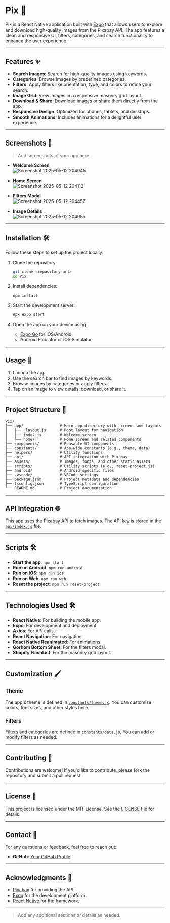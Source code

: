 # Pix 📸

Pix is a React Native application built with [Expo](https://expo.dev) that allows users to explore and download high-quality images from the Pixabay API. The app features a clean and responsive UI, filters, categories, and search functionality to enhance the user experience.

---

## Features ✨

- **Search Images**: Search for high-quality images using keywords.
- **Categories**: Browse images by predefined categories.
- **Filters**: Apply filters like orientation, type, and colors to refine your search.
- **Image Grid**: View images in a responsive masonry grid layout.
- **Download & Share**: Download images or share them directly from the app.
- **Responsive Design**: Optimized for phones, tablets, and desktops.
- **Smooth Animations**: Includes animations for a delightful user experience.

---

## Screenshots 📱

> Add screenshots of your app here.

- **Welcome Screen**  
 ![Screenshot 2025-05-12 204045](https://github.com/user-attachments/assets/538b2c17-1622-4f31-8cc0-7fad8f71ddd8)


- **Home Screen**  
  ![Screenshot 2025-05-12 204112](https://github.com/user-attachments/assets/8437790b-222f-4491-b01d-77185cdd35bc)

- **Filters Modal**  
  ![Screenshot 2025-05-12 204457](https://github.com/user-attachments/assets/ee080ba7-8200-4009-a7bc-3a252307a385)


- **Image Details**  
  ![Screenshot 2025-05-12 204955](https://github.com/user-attachments/assets/b396c434-7526-4295-bfac-c6c78eb11bba)


---

## Installation 🛠️

Follow these steps to set up the project locally:

1. Clone the repository:

   ```bash
   git clone <repository-url>
   cd Pix
   ```

2. Install dependencies:

   ```bash
   npm install
   ```

3. Start the development server:

   ```bash
   npx expo start
   ```

4. Open the app on your device using:
   - [Expo Go](https://expo.dev/client) for iOS/Android.
   - Android Emulator or iOS Simulator.

---

## Usage 🚀

1. Launch the app.
2. Use the search bar to find images by keywords.
3. Browse images by categories or apply filters.
4. Tap on an image to view details, download, or share it.

---

## Project Structure 📂

```
Pix/
├── app/                # Main app directory with screens and layouts
│   ├── _layout.js      # Root layout for navigation
│   ├── index.js        # Welcome screen
│   └── home/           # Home screen and related components
├── components/         # Reusable UI components
├── constants/          # App-wide constants (e.g., theme, data)
├── helpers/            # Utility functions
├── api/                # API integration with Pixabay
├── assets/             # Images, fonts, and other static assets
├── scripts/            # Utility scripts (e.g., reset-project.js)
├── android/            # Android-specific files
├── .vscode/            # VSCode settings
├── package.json        # Project metadata and dependencies
├── tsconfig.json       # TypeScript configuration
└── README.md           # Project documentation
```

---

## API Integration 🌐

This app uses the [Pixabay API](https://pixabay.com/api/docs/) to fetch images. The API key is stored in the [`api/index.js`](api/index.js) file.

---

## Scripts 🛠️

- **Start the app**: `npm start`
- **Run on Android**: `npm run android`
- **Run on iOS**: `npm run ios`
- **Run on Web**: `npm run web`
- **Reset the project**: `npm run reset-project`

---

## Technologies Used 🛠️

- **React Native**: For building the mobile app.
- **Expo**: For development and deployment.
- **Axios**: For API calls.
- **React Navigation**: For navigation.
- **React Native Reanimated**: For animations.
- **Gorhom Bottom Sheet**: For the filters modal.
- **Shopify FlashList**: For the masonry grid layout.

---

## Customization 🖌️

### Theme
The app's theme is defined in [`constants/theme.js`](constants/theme.js). You can customize colors, font sizes, and other styles here.

### Filters
Filters and categories are defined in [`constants/data.js`](constants/data.js). You can add or modify filters as needed.

---

## Contributing 🤝

Contributions are welcome! If you'd like to contribute, please fork the repository and submit a pull request.

---

## License 📄

This project is licensed under the MIT License. See the [LICENSE](LICENSE) file for details.

---

## Contact 📧

For any questions or feedback, feel free to reach out:


- **GitHub**: [Your GitHub Profile](https://github.com/KASVIK26)

---

## Acknowledgments 🙏

- [Pixabay](https://pixabay.com) for providing the API.
- [Expo](https://expo.dev) for the development platform.
- [React Native](https://reactnative.dev) for the framework.

---

> Add any additional sections or details as needed.
